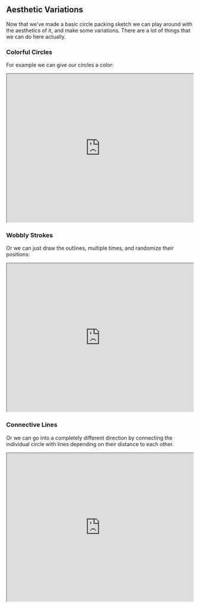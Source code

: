## Aesthetic Variations

Now that we've made a basic circle packing sketch we can play around with the aesthetics of it, and make some variations. There are a lot of things that we can do here actually.

### Colorful Circles

For example we can give our circles a color:

<iframe src="https://openprocessing.org/sketch/2320218/embed/?plusEmbedHash=2b7e38aa&userID=272186&plusEmbedTitle=true&show=sketch" width="100%" height="400"></iframe>

### Wobbly Strokes

Or we can just draw the outlines, multiple times, and randomize their positions:

<iframe src="https://openprocessing.org/sketch/2320220/embed/?plusEmbedHash=f64eb44f&userID=272186&plusEmbedTitle=true&show=sketch" width="100%" height="400"></iframe>


### Connective Lines

Or we can go into a completely different direction by connecting the individual circle with lines depending on their distance to each other.

<iframe src="https://openprocessing.org/sketch/2319478/embed/?plusEmbedHash=66ff6d0c&userID=272186&plusEmbedTitle=true&show=sketch" width="100%" height="400"></iframe>